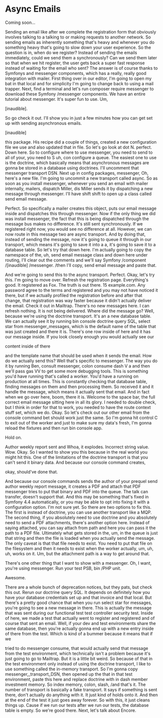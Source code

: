 # Async Emails

Coming soon...

Sending an email like after we complete the registration form that obviously involves
talking to a talking to or making requests to another network. So sending emails as
inherently something that's heavy and whenever you do something heavy that's going to
slow down your user experience. So the question is in, when do we register? Instead
of sending the emails immediately, could we send them a synchronously? Can we send
them later so that when we hit register, the user gets back a super fast response
instead of waiting for the email who sent? The answer is of course thanks to Symfonys
and messenger components, which has a really, really good integration with mailer.
First thing over in our editor, I'm going to open my bat in that local and for
simplicity I'm going to change back to using a mail trapper. Next, find a terminal
and let's run composer require messenger to download these Symfony /messenger
components. We have an entire tutorial about messenger. It's super fun to use. Um,

[inaudible].

So go check it out. I'll show you in just a few minutes how you can get set up with
sending asynchronous emails.

[inaudible]

this package. His recipe did a couple of things, created a new configuration file we
use and also updated that in file. So let's go look at dot N. perfect. Down here. So
to configure where to use messenger, you need to send to all of your, you need to S
uh, con configure a queue. The easiest one to use is the doctrine, which basically
means that asynchronous messages are gonna be stored in a database using doctrines.
I'll uncomment that messenger transport DSN. Next up in config packages, messenger,
Oh, here's a new file. I'm going to uncommit a new transport called async. So as soon
as you install messenger, whenever you send an email with mailer internally, mailers,
dispatch Miller, dis Miller sends it by dispatching a new message through messenger.
I'll have shift shift to open up a class called send email message.

Perfect. So specifically a mailer creates this object, puts our email message inside
and dispatches this through messenger. Now if the only thing we did was install
messenger, the fact that this is being dispatched through the message bus makes no
difference. It's still sent synchronously. If we registered right now, you would see
no difference at all. However, we can now route in this message two are async
transport. And by doing that, instead of sending the message, now it's going to queue
it through in our transport, which means it's going to save it into a a, it's going
to save it to a database table. So let's try that down here. I'm actually going to
copy the namespace of the, uh, send email message class and down here under routing,
I'll clear out the comments and we'll say Symfony /component /[inaudible] /messenger.
/then I'll copy, send email message and paste that.

And we're going to send this to the async transport. Perfect. Okay, let's try this.
I'm going to move over. Refresh the registration page. Everything's good. It
registered as Fox. The truth is out there. 15 example.com. Any password agree to the
terms and registered and you may not have noticed it there, but if we actually
profiled the registration before and after that change, that registration was way
faster because it didn't actually deliver the email. Check it out in Mailtrap.
There's no new messages here. I can refresh nothing. It is not being delivered. Where
did the message go? Well, because we're using the doctrine transport. It's an a new
database table. We can actually see it by running bin console doctrine query SQL,
select star from messenger_messages, which is the default name of the table that was
just created and there it is. There's one row inside of here and it has our message
inside. If you look closely enough you would actually see our

content inside of there

and the template name that should be used when it sends the email. How do we actually
send this? Well that's specific to messenger. The way you do it by running Ben,
consult messenger, colon consume dash V a and then we'll pass gas VV to get some more
debugging tools. This is something you'd have running that's called a worker. You'd
have a running on production at all times. This is constantly checking that database
table, finding messages on them and then processing them. So received it and it
handle the message, which means it actually sent that email. And in fact when we go
over here, boom, there it is. Welcome to the space bar, the full correct email
message sitting here in all its glory. I needed to double check, but I think in order
for that to work, you needed to have the route context stuff set, which we do. Okay.
So let's check out our other email from the console command bet should work just the
same. So I'm gonna hit control C to exit out of the worker and just to make sure my
data's fresh, I'm gonna reload the fixtures and then run bin console app.

Hold on.

Author weekly report sent and Whoa, it explodes. Incorrect string value. Wow. Okay.
So I wanted to show you this because in the real world you might hit this. One of the
limitations of the doctrine transport is that you can't send it binary data. And
because our console command creates,

okay, should've done that.

And because our console commands sends the author of your prequel send author weekly
report message, it creates a PDF and attach that PDF messenger tries to put that
binary and PDF into the queue. The talk can transfer, doesn't support that. And this
may be something that's fixed in Symfony 4.4 automatically, or you may be able to opt
into fixing it with a configuration option. I'm not sure yet. So there are two
options to fix this. The first is instead of doctrine, you can use another transport
like a MQP. The second thing, if you absolutely need to use doctrine and you
absolutely need to send a PDF attachments, there's another option here. Instead of
saying attached, you can say attach from path and here you can pass it the path to a
PDF file. Ultimately what gets stored in the, um, in the queue is just that string
and then the file is loaded when you actually send the message. The only caveat is
that that file needs to exist. You need to put that file on the filesystem and then
it needs to exist when the worker actually, um, uh, uh, works on it. Um, but the
attachment path is a way to get around that.

There's one other thing that I want to show with a messenger. Oh, I want, you're
using messenger. Run your test PSB, bin /PHP unit.

Awesome.

There are a whole bunch of deprecation notices, but they pats, but check this out.
Rerun our doctrine query SQL. It depends on definitely how you have your database
credentials set up and that invoice and that local. But there's a pretty good chance
that when you run select star for messages, you're going to see a new message in
there. This is actually the message that was sent during our functional test test
controller security test. Inside of here, we made a test that actually went to
register and registered and of course that sent an email. Well, if your dev and test
environments share the same database, then you're actually gonna end up with a new
entry inside of there from the test. Which is kind of a bummer because it means that
if we

tried to do messenger consume, that would actually send that message from the test
environment, which technically isn't a problem because it's just going to go to
Mailtrap. But it is a little bit weird. So because of that in the test environment
only instead of using the doctrine transport, I like to use something called the
in-memory transport. So I'm gonna copy messenger,_transport_DSN, then opened up the
that in that test environment, paste this here and replace doctrine with in dash
member investment memory. So index memory, colon, slash, /and that's it. The number
of transport is basically a fake transport. It says if something is sent there, don't
actually do anything with it. It just kind of holds onto it. And then at the end of
the test it just goes away forever. So with this, it just cleans things up. Cause if
we run our tests after we run our tests, the database table is empty. So we're good
there. Next, let's talk about Encore.